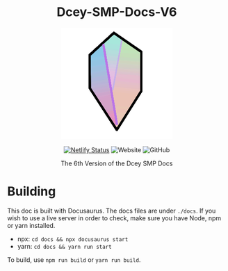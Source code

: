 <div align="center">

# Dcey-SMP-Docs-V6

<img src="logo.png" alt="Logo">

[![Netlify Status](https://api.netlify.com/api/v1/badges/f58646b9-9020-42d1-854d-d65d46676cd8/deploy-status)](https://app.netlify.com/sites/dcey-smp-docs/deploys) ![Website](https://img.shields.io/website?down_color=red&down_message=Offline&label=Website&logo=netlify&up_message=Online&url=https%3A%2F%2Fdocs-v6.dcey.net) ![GitHub](https://img.shields.io/github/license/No767/Dcey-SMP-Docs-V6?label=License&logo=github)

  The 6th Version of the Dcey SMP Docs

<div align="left">

# Building

This doc is built with Docusaurus. The docs files are under `./docs`. If you wish to use a live server in order to check, make sure you have Node, npm or yarn installed.

- npx: `cd docs && npx docusaurus start`
- yarn: `cd docs && yarn run start`

To build, use `npm run build` or `yarn run build`.
